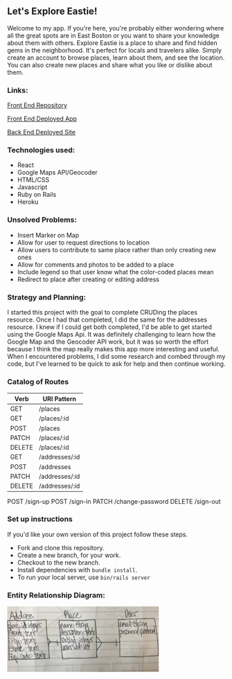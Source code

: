 ## Let's Explore Eastie! ##

Welcome to my app.  If you're here, you're probably either wondering where all the great spots are in East Boston or you want to share your knowledge about them with others.  Explore Eastie is a place to share and find hidden gems in the neighborhood.  It's perfect for locals and travelers alike.  Simply create an account to browse places, learn about them, and see the location.  You can also create new places and share what you like or dislike about them.


 ### Links: ###

[Front End Repository](https://github.com/drekaygran/explore-eastie)

[Front End Deployed App](https://drekaygran.github.io/explore-eastie/#/)

[Back End Deployed Site](https://aqueous-spire-50426.herokuapp.com/)

### Technologies used: ###
- React
- Google Maps API/Geocoder
- HTML/CSS
- Javascript
- Ruby on Rails
- Heroku

### Unsolved Problems: ###
- Insert Marker on Map
- Allow for user to request directions to location
- Allow users to contribute to same place rather than only creating new ones
- Allow for comments and photos to be added to a place
- Include legend so that user know what the color-coded places mean
- Redirect to place after creating or editing address

### Strategy and Planning: ###
I started this project with the goal to complete CRUDing the places resource. Once I had that completed, I did the same for the addresses resource. I knew if I could get both completed, I'd be able to get started using the Google Maps Api.  It was definitely challenging to learn how the Google Map and the Geocoder API work, but it was so worth the effort because I think the map really makes this app more interesting and useful.  When I encountered problems, I did some research and combed through my code, but I've learned to be quick to ask for help and then continue working.

### Catalog of Routes ###


Verb         |	URI Pattern
------------ | -------------
GET | /places
GET | /places/:id
POST | /places
PATCH | /places/:id
DELETE | /places/:id
GET | /addresses/:id
POST | /addresses
PATCH | /addresses/:id
DELETE | /addresses/:id
POST	/sign-up
POST	/sign-in
PATCH	/change-password
DELETE	/sign-out

### Set up instructions ###
If you'd like your own version of this project follow these steps.
- Fork and clone this repository.
- Create a new branch, for your work.
- Checkout to the new branch.
- Install dependencies with `bundle install`.
- To run your local server, use `bin/rails server`

### Entity Relationship Diagram: ###

<img src="./public/images/erd.JPG" width=350px>
